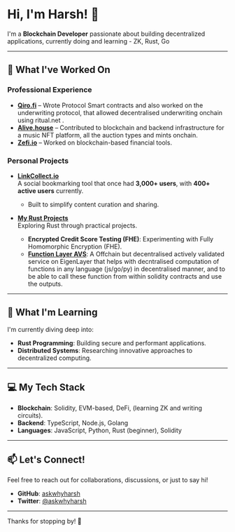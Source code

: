 # Hi, I'm Harsh! 👋  

I'm a **Blockchain Developer** passionate about building decentralized applications, currently doing and learning -  ZK, Rust, Go

---

## 🚀 What I've Worked On  

### Professional Experience  
- **[Qiro.fi](https://qiro.fi)** – Wrote Protocol Smart contracts and also worked on the underwriting protocol, that allowed decentralised underwriting onchain using ritual.net . 
- **[Alive.house](https://alive.house)** – Contributed to blockchain and backend infrastructure for a music NFT platform, all the auction types and mints onchain.  
- **[Zefi.io](https://zefi.io)** – Worked on blockchain-based financial tools.  

### Personal Projects  
- **[LinkCollect.io](https://linkcollect.io)**  
  A social bookmarking tool that once had **3,000+ users**, with **400+ active users** currently.  
  - Built to simplify content curation and sharing.  

- **[My Rust Projects](https://github.com/askwhyharsh/my-rust-projects)**  
  Exploring Rust through practical projects.  
  - **Encrypted Credit Score Testing (FHE)**: Experimenting with Fully Homomorphic Encryption (FHE).  
  - **[Function Layer AVS](https://github.com/askwhyharsh/function_layer_AVS)**: A Offchain but decentralised actively validated service on EigenLayer that helps with decntralised computation of functions in any language (js/go/py) in decentralised manner, and to be able to call these function from within solidity contracts and use the outputs. 

---

## 🌱 What I'm Learning  
I'm currently diving deep into:  
- **Rust Programming**: Building secure and performant applications.  
- **Distributed Systems**: Researching innovative approaches to decentralized computing.  

---

## 💻 My Tech Stack  
- **Blockchain**: Solidity, EVM-based, DeFi, (learning ZK and writing circuits).  
- **Backend**: TypeScript, Node.js, Golang
- **Languages**: JavaScript, Python, Rust (beginner), Solidity

---

## 📫 Let's Connect!  
Feel free to reach out for collaborations, discussions, or just to say hi!  
- **GitHub**: [askwhyharsh](https://github.com/askwhyharsh)  
- **Twitter**: [@askwhyharsh](https://twitter.com/askwhyharsh)  

---

Thanks for stopping by! 🚀  
